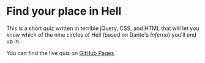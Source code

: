# Find your place in Hell
This is a short quiz written in terrible jQuery, CSS, and HTML that will let you know which of the nine circles of Hell (based on Dante's _Inferno_) you'll end up in.

You can find the live quiz on [GitHub Pages](https://github.com/jeansjacket/hell-quiz). 
